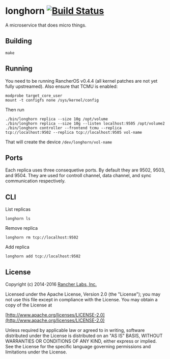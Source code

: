 longhorn [![Build Status](https://ci-longhorn.rancher.io/api/badges/rancher/longhorn/status.svg)](https://ci-longhorn.rancher.io/rancher/longhorn)
========

A microservice that does micro things.

## Building

`make`

## Running

You need to be running RancherOS v0.4.4 (all kernel patches are not yet fully upstreamed).
Also ensure that TCMU is enabled:

    modprobe target_core_user
    mount -t configfs none /sys/kernel/config

Then run

    ./bin/longhorn replica --size 10g /opt/volume
    ./bin/longhorn replica --size 10g --listen localhost:9505 /opt/volume2
    ./bin/longhorn controller --frontend tcmu --replica tcp://localhost:9502 --replica tcp://localhost:9505 vol-name

That will create the device `/dev/longhorn/vol-name`

## Ports

Each replica uses three consequetive ports.  By default they are 9502, 9503, and 9504.  They are used for
controll channel, data channel, and sync communication respectively.

## CLI

List replicas

    longhorn ls

Remove replica

    longhorn rm tcp://localhost:9502

Add replica

    longhorn add tcp://localhost:9502

## License
Copyright (c) 2014-2016 [Rancher Labs, Inc.](http://rancher.com)

Licensed under the Apache License, Version 2.0 (the "License");
you may not use this file except in compliance with the License.
You may obtain a copy of the License at

[http://www.apache.org/licenses/LICENSE-2.0](http://www.apache.org/licenses/LICENSE-2.0)

Unless required by applicable law or agreed to in writing, software
distributed under the License is distributed on an "AS IS" BASIS,
WITHOUT WARRANTIES OR CONDITIONS OF ANY KIND, either express or implied.
See the License for the specific language governing permissions and
limitations under the License.
